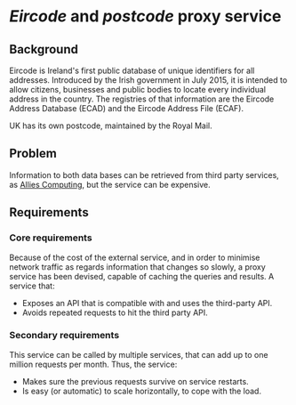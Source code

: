 # *Eircode* and *postcode* proxy service

## Background

Eircode is Ireland's first public database of unique identifiers for all addresses. Introduced by the Irish government in July 2015, it is intended to allow citizens, businesses and public bodies to locate every individual address in the country. The registries of that information are the Eircode Address Database (ECAD) and the Eircode Address File (ECAF).

UK has its own postcode, maintained by the Royal Mail.

## Problem

Information to both data bases can be retrieved from third party services, as [Allies Computing](https://www.alliescomputing.com/), but the service can be expensive.

## Requirements

### Core requirements

Because of the cost of the external service, and in order to minimise network traffic as regards information that changes so slowly, a proxy service has been devised, capable of caching the queries and results. A service that:

- Exposes an API that is compatible with and uses the third-party API.
- Avoids repeated requests to hit the third party API.

### Secondary requirements

This service can be called by multiple services, that can add up to one million requests per month. Thus, the service:

- Makes sure the previous requests survive on service restarts.
- Is easy (or automatic) to scale horizontally, to cope with the load.

